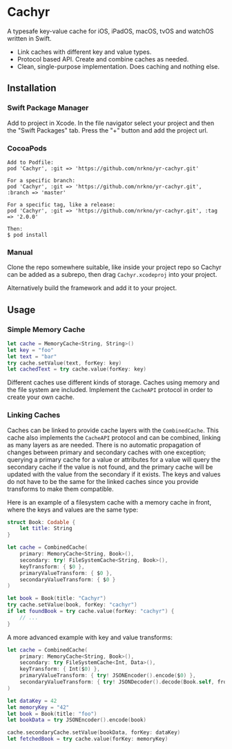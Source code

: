 # Cachyr

A typesafe key-value cache for iOS, iPadOS, macOS, tvOS and watchOS written in Swift.

- Link caches with different key and value types.
- Protocol based API. Create and combine caches as needed.
- Clean, single-purpose implementation. Does caching and nothing else.

## Installation

### Swift Package Manager

Add to project in Xcode. In the file navigator select your project and then the "Swift Packages" tab. Press the "+" button and add the project url.

### CocoaPods

```
Add to Podfile:
pod 'Cachyr', :git => 'https://github.com/nrkno/yr-cachyr.git'

For a specific branch:
pod 'Cachyr', :git => 'https://github.com/nrkno/yr-cachyr.git', :branch => 'master'

For a specific tag, like a release:
pod 'Cachyr', :git => 'https://github.com/nrkno/yr-cachyr.git', :tag => '2.0.0'

Then:
$ pod install
```

### Manual

Clone the repo somewhere suitable, like inside your project repo so Cachyr can be added as a subrepo, then drag `Cachyr.xcodeproj` into your project.

Alternatively build the framework and add it to your project.

## Usage

### Simple Memory Cache

```swift
let cache = MemoryCache<String, String>()
let key = "foo"
let text = "bar"
try cache.setValue(text, forKey: key)
let cachedText = try cache.value(forKey: key)
```

Different caches use different kinds of storage. Caches using memory and the file system are included. Implement the `CacheAPI` protocol in order to create your own cache.

### Linking Caches

Caches can be linked to provide cache layers with the `CombinedCache`. This cache also implements the `CacheAPI` protocol and can be combined, linking as many layers as are needed. There is no automatic propagation of changes between primary and secondary caches with one exception; querying a primary cache for a value or attributes for a value will query the secondary cache if the value is not found, and the primary cache will be updated with the value from the secondary if it exists. The keys and values do not have to be the same for the linked caches since you provide transforms to make them compatible.

Here is an example of a filesystem cache with a memory cache in front, where the keys and values are the same type:

```swift
struct Book: Codable {
    let title: String
}

let cache = CombinedCache(
    primary: MemoryCache<String, Book>(),
    secondary: try! FileSystemCache<String, Book>(),
    keyTransform: { $0 },
    primaryValueTransform: { $0 },
    secondaryValueTransform: { $0 }
)

let book = Book(title: "Cachyr")
try cache.setValue(book, forKey: "cachyr")
if let foundBook = try cache.value(forKey: "cachyr") {
	// ...
}
```

A more advanced example with key and value transforms:

```swift
let cache = CombinedCache(
    primary: MemoryCache<String, Book>(),
    secondary: try FileSystemCache<Int, Data>(),
    keyTransform: { Int($0) },
    primaryValueTransform: { try! JSONEncoder().encode($0) },
    secondaryValueTransform: { try! JSONDecoder().decode(Book.self, from: $0) }
)

let dataKey = 42
let memoryKey = "42"
let book = Book(title: "foo")
let bookData = try JSONEncoder().encode(book)

cache.secondaryCache.setValue(bookData, forKey: dataKey)
let fetchedBook = try cache.value(forKey: memoryKey)
```
